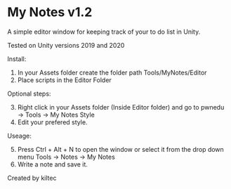 # My Notes v1.2

A simple editor window for keeping track of your to do list in Unity.

Tested on Unity versions 2019 and 2020

Install:

1. In your Assets folder create the folder path Tools/MyNotes/Editor
2. Place scripts in the Editor Folder

Optional steps:

3. Right click in your Assets folder (Inside Editor folder) and go to pwnedu -> Tools -> My Notes Style
4. Edit your prefered style.

Useage:

5. Press Ctrl + Alt + N to open the window or select it from the drop down menu Tools -> Notes -> My Notes
6. Write a note and save it.

Created by kiltec

